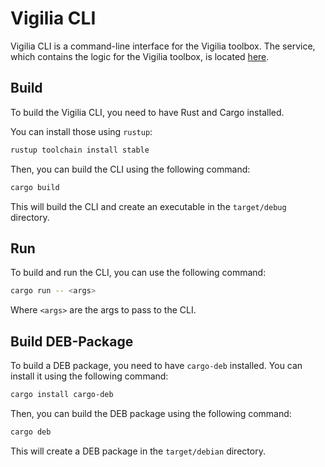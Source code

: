 # Vigilia CLI

Vigilia CLI is a command-line interface for the Vigilia toolbox.
The service, which contains the logic for the Vigilia toolbox, is located [here](https://github.com/schlunzis/vigilia).

## Build

To build the Vigilia CLI, you need to have Rust and Cargo installed.

You can install those using `rustup`:

```bash
rustup toolchain install stable
```

Then, you can build the CLI using the following command:

```bash
cargo build
```

This will build the CLI and create an executable in the `target/debug` directory.

## Run

To build and run the CLI, you can use the following command:

```bash
cargo run -- <args>
```

Where `<args>` are the args to pass to the CLI.

## Build DEB-Package

To build a DEB package, you need to have `cargo-deb` installed.
You can install it using the following command:

```bash
cargo install cargo-deb
```

Then, you can build the DEB package using the following command:

```bash
cargo deb
```

This will create a DEB package in the `target/debian` directory.
